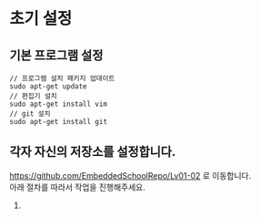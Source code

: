 # 초기 설정

## 기본 프로그램 설정
```make
// 프로그램 설치 패키지 업데이트
sudo apt-get update
// 편집기 설치
sudo apt-get install vim
// git 설치
sudo apt-get install git
```

## 각자 자신의 저장소를 설정합니다.

https://github.com/EmbeddedSchoolRepo/Lv01-02 로 이동합니다.  
아래 절차를 따라서 작업을 진행해주세요.  

1. 

```make

```
